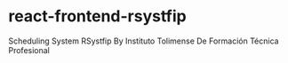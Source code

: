 # react-frontend-rsystfip

Scheduling System RSystfip By Instituto Tolimense De Formación Técnica Profesional
